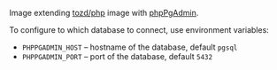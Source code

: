 Image extending [tozd/php](https://github.com/tozd/php) image with [phpPgAdmin](http://phppgadmin.sourceforge.net/).

To configure to which database to connect, use environment variables:
* `PHPPGADMIN_HOST` – hostname of the database, default `pgsql`
* `PHPPGADMIN_PORT` – port of the database, default `5432`
